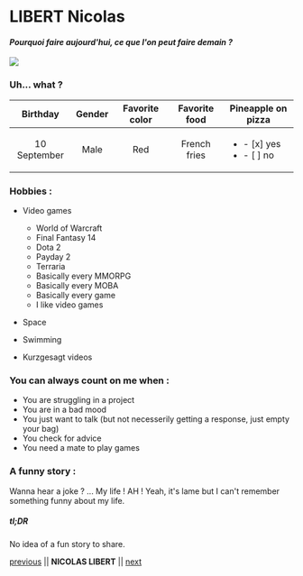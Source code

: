 # LIBERT Nicolas
#### *Pourquoi faire aujourd'hui, ce que l'on peut faire demain ?*

![](https://media-exp1.licdn.com/dms/image/C4D03AQG-DmkokpG--A/profile-displayphoto-shrink_200_200/0/1557221380943?e=1649289600&v=beta&t=_psLHvs7P9kfv6KFR7CqvTo9MdAwikm3kqaTXeSvUpQ)

### Uh... what ?

|   Birthday   | Gender | Favorite color | Favorite food | Pineapple on pizza |
|:------------:|:------:|:--------------:|:-------------:|--------------------|
| 10 September |  Male  |       Red      |  French fries | <ul><li>- [x] yes</li><li>- [ ] no</li></ul> |

### Hobbies :

* Video games
     - World of Warcraft
     - Final Fantasy 14
     - Dota 2
     - Payday 2
     - Terraria
     - Basically every MMORPG
     - Basically every MOBA
     - Basically every game
     - I like video games

* Space
* Swimming
* Kurzgesagt videos

### You can always count on me when :

- You are struggling in a project
- You are in a bad mood
- You just want to talk (but not necesserily getting a response, just empty your bag)
- You check for advice
- You need a mate to play games

### A funny story :

Wanna hear a joke ? ... My life ! AH ! Yeah, it's lame but I can't remember something funny about my life.

##### tl;DR 

No idea of a fun story to share.

[previous](https://github.com/chris-delecluse/challenge-markdown.git) || **NICOLAS LIBERT** || [next]()
